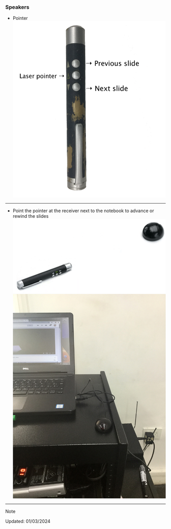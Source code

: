 ### Speakers
* Pointer
![pointer](images/1082631380-pointer_english.png)
----------------------


* Point the pointer at the receiver next to the notebook to advance or rewind the slides
![Point the pointer at the receiver](images/2439232385-puntero-laser-usb-inalambrico-para-presentaciones-d_nq_np_659883-mec25923434575_082017-f.png)
![receiver](images/4240775973-IMG_0114.jpeg)
------
> [!NOTE]
> Updated: 01/03/2024
